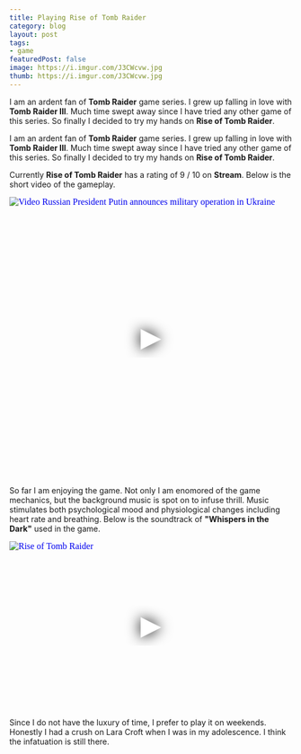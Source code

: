 ```yaml
---
title: Playing Rise of Tomb Raider
category: blog
layout: post
tags:
- game
featuredPost: false
image: https://i.imgur.com/J3CWcvw.jpg
thumb: https://i.imgur.com/J3CWcvw.jpg
---
```


I am an ardent fan of <strong>Tomb Raider</strong> game series. I grew up falling in love with <strong>Tomb Raider III</strong>. Much time swept away since I have tried any other game of this series. So finally I decided to try my hands on <strong>Rise of Tomb Raider</strong>.
<!-- truncate_here -->

<script src="https://raw.githubusercontent.com/aFarkas/lazysizes/gh-pages/lazysizes.min.js" async=""></script>


I am an ardent fan of <strong>Tomb Raider</strong> game series. I grew up falling in love with <strong>Tomb Raider III</strong>. Much time swept away since I have tried any other game of this series. So finally I decided to try my hands on <strong>Rise of Tomb Raider</strong>.


Currently **Rise of Tomb Raider** has a rating of 9 / 10 on **Stream**. Below is the short video of the gameplay.

<iframe
  style="position: relative;  width: 100%;" 
   height="500"
  src="https://www.youtube.com/embed/WGHGG0660EY&autoplay=1"
  srcdoc="<style>*{padding:0;margin:0;overflow:hidden}html,body{height:100%}img,span{position:absolute;width:100%;top:0;bottom:0;margin:auto}span{height:1.5em;text-align:center;font:48px/1.5 sans-serif;color:white;text-shadow:0 0 0.5em black}</style><a href=https://www.youtube.com/embed/WGHGG0660EY?autoplay=1><img src=https://img.youtube.com/vi/WGHGG0660EY/hqdefault.jpg alt='Video Russian President Putin announces military operation in Ukraine'><span>▶</span></a>"
  frameborder="0"
  allow="accelerometer; autoplay; encrypted-media; gyroscope; picture-in-picture"
  allowfullscreen
  title="Russian President Putin announces military operation in Ukraine"
></iframe><br>

So far I am enjoying the game. Not only I am enomored of the game mechanics, but the background music is spot on to infuse thrill. Music stimulates both psychological mood and physiological changes including heart rate and breathing. Below is the soundtrack of **"Whispers in the Dark"** used in the game.

<iframe
  style="position: relative;  width: 100%;" 
   height="300"
  src="https://w.soundcloud.com/player/?url=https%3A//api.soundcloud.com/tracks/231728401&color=%23ff5500&auto_play=false&hide_related=false&show_comments=true&show_user=true&show_reposts=false&show_teaser=true&visual=true"
  srcdoc="<style>*{padding:0;margin:0;overflow:hidden}html,body{height:100%}img,span{position:absolute;width:100%;top:0;bottom:0;margin:auto}span{height:1.5em;text-align:center;font:48px/1.5 sans-serif;color:white;text-shadow:0 0 0.5em black}</style><a href=https://w.soundcloud.com/player/?url=https%3A//api.soundcloud.com/tracks/231728401&color=%23ff5500&auto_play=false&hide_related=false&show_comments=false&show_user=false&show_reposts=false&show_teaser=false&visual=false><img src=https://i1.sndcdn.com/artworks-000135188521-dw8xae-t500x500.jpg alt=' Rise of Tomb Raider'><span>▶</span></a>"
  frameborder="0"
  allow="accelerometer; autoplay; encrypted-media; gyroscope; picture-in-picture"
  allowfullscreen
  title="Rise of Tomb Raider Soundtrack"
></iframe><br>

Since I do not have the luxury of time, I prefer to play it on weekends. Honestly I had a crush on Lara Croft when I was in my adolescence. I think the infatuation is still there.  

